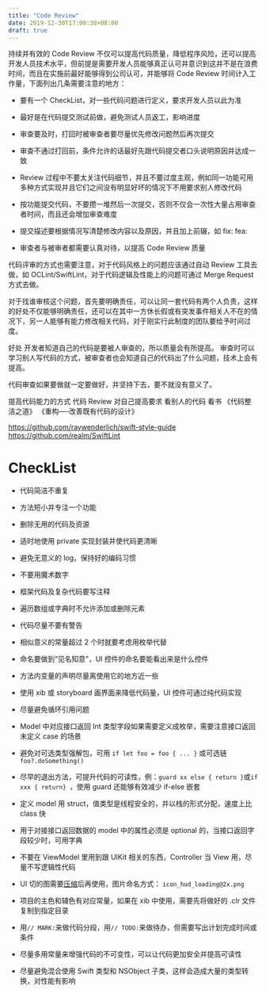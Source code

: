```yaml
---
title: "Code Review"
date: 2019-12-30T17:00:38+08:00
draft: true
---
```


持续并有效的 Code Review 不仅可以提高代码质量，降低程序风险，还可以提高开发人员技术水平，但前提是需要开发人员能够真正认可并意识到这并不是在浪费时间，而且在实施前最好能够得到公司认可，并能够将 Code Review 时间计入工作量，下面列出几条需要注意的地方：

- 要有一个 CheckList，对一些代码问题进行定义，要求开发人员以此为准

- 最好是在代码提交测试前做，避免测试人员返工，影响进度

- 审查要及时，打回时被审查者要尽量优先修改问题然后再次提交

- 审查不通过打回前，条件允许的话最好先跟代码提交者口头说明原因并达成一致

- Review 过程中不要太关注代码细节，并且不要过度主观，例如同一功能可用多种方式实现并且它们之间没有明显好坏的情况下不用要求别人修改代码

- 按功能提交代码，不要攒一堆然后一次提交，否则不仅会一次性大量占用审查者时间，而且还会增加审查难度

- 提交描述要根据情况写清楚修改内容以及原因，并且加上前辍，如 fix: fea:

- 审查者与被审者都需要认真对待，以提高 Code Review 质量

代码评审的方式也需要注意，对于代码风格上的问题应该通过自动 Review 工具去做，如 OCLint/SwiftLint，对于代码逻辑及性能上的问题可通过 Merge Request 方式去做。

对于找谁审核这个问题，首先要明确责任，可以让同一套代码有两个人负责，这样的好处不仅能够明确责任，还可以在其中一方休长假或有突发事件相关人不在的情况下，另一人能够有能力修改相关代码，对于刚实行此制度的团队要给予时间过度。




好处
开发者知道自己的代码是要被人审查的，所以质量会有所提高。
审查时可以学习别人写代码的方式，被审查者也会知道自己的代码出了什么问题，技术上会有提高。

代码审查如果要做就一定要做好，并坚持下去，要不就没有意义了。

提高代码能力的方式
代码 Review
对自己提高要求
看别人的代码
看书
《代码整洁之道》
《重构—-改善既有代码的设计》

https://github.com/raywenderlich/swift-style-guide
https://github.com/realm/SwiftLint

# CheckList
- 代码简洁不重复

- 方法短小并专注一个功能

- 删除无用的代码及资源

- 适时地使用 private 实现封装并使代码更清晰

- 避免无意义的 log，保持好的编码习惯

- 不要用魔术数字

- 框架代码及复杂代码要写注释

- 遍历数组或字典时不允许添加或删除元素

- 代码尽量不要有警告

- 相似意义的常量超过 2 个时就要考虑用枚举代替

- 命名要做到“见名知意”，UI 控件的命名要能看出来是什么控件

- 方法内变量的声明尽量离使用它的地方近一些

- 使用 xib 或 storyboard 画界面来降低代码量，UI 控件可通过纯代码实现

- 尽量避免循环引用问题

- Model 中对应接口返回 Int 类型字段如果需要定义成枚举，需要注意接口返回未定义 case 的场景

- 避免对可选类型强解包，可用 `if let foo = foo { ... }` 或可选链 `foo?.doSomething()`

- 尽早的退出方法，可提升代码的可读性，例：`guard xx else { return }`或`if xxx { return} `，使用 guard 还能够有效减少 if-else 嵌套 

- 定义 model 用 struct，值类型是线程安全的，并以栈的形式分配，速度上比 class 快

- 用于对接接口返回数据的 model 中的属性必须是 optional 的，当接口返回字段较少时，可用字典

- 不要在 ViewModel 里用到跟 UIKit 相关的东西，Controller 当 View 用，尽量不写逻辑性代码

- UI 切的图需要[压缩](https://tinypng.com)后再使用，图片命名方式：
`icon_hud_loading@2x.png`

- 项目的主色和辅色有对应常量，如果在 xib 中使用，需要先将做好的 .clr 文件复制到指定目录

- 用`// MARK:`来做代码分段，用`// TODO:`来做待办，但需要写出计划完成时间或条件

- 尽量多用常量来增强代码的不可变性，可以让代码更加安全并提高可读性

- 尽量避免混合使用 Swift 类型和 NSObject 子类，这样会造成大量的类型转换，对性能有影响

